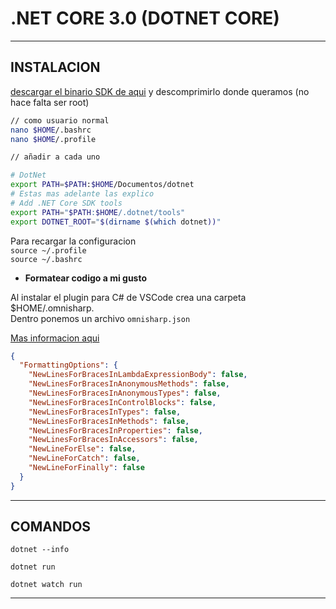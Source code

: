 # .NET CORE 3.0 (DOTNET CORE)

---

## INSTALACION

[descargar el binario SDK de aqui](https://dotnet.microsoft.com/download/dotnet-core) y descomprimirlo donde queramos (no hace falta ser root)

```sh
// como usuario normal
nano $HOME/.bashrc 
nano $HOME/.profile 

// añadir a cada uno

# DotNet
export PATH=$PATH:$HOME/Documentos/dotnet
# Estas mas adelante las explico
# Add .NET Core SDK tools
export PATH="$PATH:$HOME/.dotnet/tools"
export DOTNET_ROOT="$(dirname $(which dotnet))"
```

Para recargar la configuracion  
`source ~/.profile`  
`source ~/.bashrc`  

* **Formatear codigo a mi gusto**  

Al instalar el plugin para C# de VSCode crea una carpeta $HOME/.omnisharp.  
Dentro ponemos un archivo `omnisharp.json`

[Mas informacion aqui](https://github.com/OmniSharp/omnisharp-vscode/issues/313)

```json
{
  "FormattingOptions": {
    "NewLinesForBracesInLambdaExpressionBody": false,
    "NewLinesForBracesInAnonymousMethods": false,
    "NewLinesForBracesInAnonymousTypes": false,
    "NewLinesForBracesInControlBlocks": false,
    "NewLinesForBracesInTypes": false,
    "NewLinesForBracesInMethods": false,
    "NewLinesForBracesInProperties": false,
    "NewLinesForBracesInAccessors": false,
    "NewLineForElse": false,
    "NewLineForCatch": false,
    "NewLineForFinally": false
  }
}
```

---

## COMANDOS

`dotnet --info`  

`dotnet run`  

`dotnet watch run`

---

